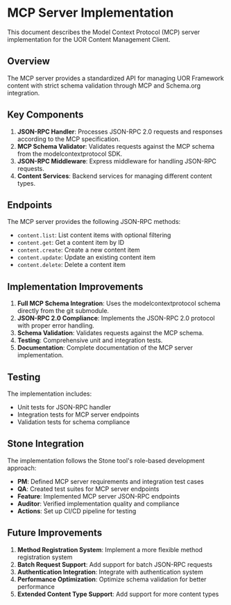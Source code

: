 # MCP Server Implementation

This document describes the Model Context Protocol (MCP) server implementation for the UOR Content Management Client.

## Overview

The MCP server provides a standardized API for managing UOR Framework content with strict schema validation through MCP and Schema.org integration.

## Key Components

1. **JSON-RPC Handler**: Processes JSON-RPC 2.0 requests and responses according to the MCP specification.
2. **MCP Schema Validator**: Validates requests against the MCP schema from the modelcontextprotocol SDK.
3. **JSON-RPC Middleware**: Express middleware for handling JSON-RPC requests.
4. **Content Services**: Backend services for managing different content types.

## Endpoints

The MCP server provides the following JSON-RPC methods:

- `content.list`: List content items with optional filtering
- `content.get`: Get a content item by ID
- `content.create`: Create a new content item
- `content.update`: Update an existing content item
- `content.delete`: Delete a content item

## Implementation Improvements

1. **Full MCP Schema Integration**: Uses the modelcontextprotocol schema directly from the git submodule.
2. **JSON-RPC 2.0 Compliance**: Implements the JSON-RPC 2.0 protocol with proper error handling.
3. **Schema Validation**: Validates requests against the MCP schema.
4. **Testing**: Comprehensive unit and integration tests.
5. **Documentation**: Complete documentation of the MCP server implementation.

## Testing

The implementation includes:

- Unit tests for JSON-RPC handler
- Integration tests for MCP server endpoints
- Validation tests for schema compliance

## Stone Integration

The implementation follows the Stone tool's role-based development approach:

- **PM**: Defined MCP server requirements and integration test cases
- **QA**: Created test suites for MCP server endpoints
- **Feature**: Implemented MCP server JSON-RPC endpoints
- **Auditor**: Verified implementation quality and compliance
- **Actions**: Set up CI/CD pipeline for testing

## Future Improvements

1. **Method Registration System**: Implement a more flexible method registration system
2. **Batch Request Support**: Add support for batch JSON-RPC requests
3. **Authentication Integration**: Integrate with authentication system
4. **Performance Optimization**: Optimize schema validation for better performance
5. **Extended Content Type Support**: Add support for more content types
